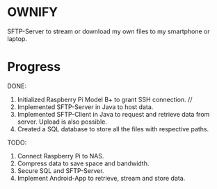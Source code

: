 # OWNIFY

SFTP-Server to stream or download my own files to my smartphone or laptop.

# Progress

DONE:

1) Initialized Raspberry Pi Model B+ to grant SSH connection.
//
2) Implemented SFTP-Server in Java to host data.
3) Implemented SFTP-Client in Java to request and retrieve data from server. Upload is also possible.
4) Created a SQL database to store all the files with respective paths.

TODO:

1) Connect Raspberry Pi to NAS.
2) Compress data to save space and bandwidth.
3) Secure SQL and SFTP-Server.
4) Implement Android-App to retrieve, stream and store data.
